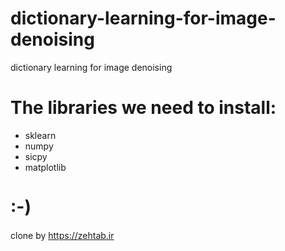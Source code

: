 # dictionary-learning-for-image-denoising
dictionary learning for image denoising
# The libraries we need to install:
* sklearn
* numpy
* sicpy
* matplotlib
# :-)
clone by https://zehtab.ir
